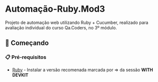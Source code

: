 # Automação-Ruby.Mod3

Projeto de automação web utilizando Ruby + Cucumber, realizado para avaliação individual do curso Qa.Coders, no 3º módulo.

## 🚀 Começando

### 📋 Pré-requisitos

* [Ruby](https://rubyinstaller.org/downloads/) - Instalar a versão recomenada marcada por => da sessão <b>WITH DEVKIT</b>